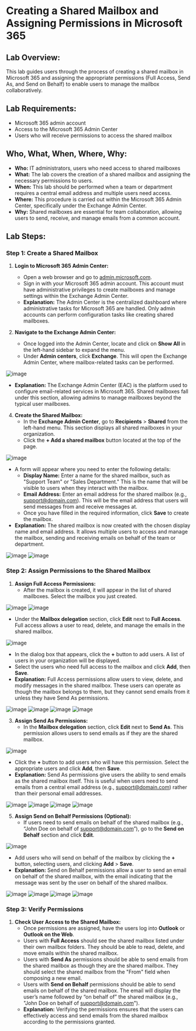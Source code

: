 # Creating a Shared Mailbox and Assigning Permissions in Microsoft 365

## Lab Overview:
This lab guides users through the process of creating a shared mailbox in Microsoft 365 and assigning the appropriate permissions (Full Access, Send As, and Send on Behalf) to enable users to manage the mailbox collaboratively.

## Lab Requirements:
- Microsoft 365 admin account
- Access to the Microsoft 365 Admin Center
- Users who will receive permissions to access the shared mailbox

## Who, What, When, Where, Why:
- **Who:** IT administrators, users who need access to shared mailboxes
- **What:** The lab covers the creation of a shared mailbox and assigning the necessary permissions to users.
- **When:** This lab should be performed when a team or department requires a central email address and multiple users need access.
- **Where:** This procedure is carried out within the Microsoft 365 Admin Center, specifically under the Exchange Admin Center.
- **Why:** Shared mailboxes are essential for team collaboration, allowing users to send, receive, and manage emails from a common account.

## Lab Steps:

### Step 1: Create a Shared Mailbox
1. **Login to Microsoft 365 Admin Center:**
   - Open a web browser and go to [admin.microsoft.com](https://admin.microsoft.com).
   - Sign in with your Microsoft 365 admin account. This account must have administrative privileges to create mailboxes and manage settings within the Exchange Admin Center.
   - **Explanation:** The Admin Center is the centralized dashboard where administrative tasks for Microsoft 365 are handled. Only admin accounts can perform configuration tasks like creating shared mailboxes.

2. **Navigate to the Exchange Admin Center:**
   - Once logged into the Admin Center, locate and click on **Show All** in the left-hand sidebar to expand the menu.
   - Under **Admin centers**, click **Exchange**. This will open the Exchange Admin Center, where mailbox-related tasks can be performed.

![image](https://github.com/user-attachments/assets/4a4f83b1-9031-44da-9aa6-e742f2c67cf6)

   - **Explanation:** The Exchange Admin Center (EAC) is the platform used to configure email-related services in Microsoft 365. Shared mailboxes fall under this section, allowing admins to manage mailboxes beyond the typical user mailboxes.

4. **Create the Shared Mailbox:**
   - In the **Exchange Admin Center**, go to **Recipients** > **Shared** from the left-hand menu. This section displays all shared mailboxes in your organization.
   - Click the **+ Add a shared mailbox** button located at the top of the page.
   
![image](https://github.com/user-attachments/assets/1e9b000f-3fb5-4490-9615-6f9bce7b23fd)

   - A form will appear where you need to enter the following details:
     - **Display Name:** Enter a name for the shared mailbox, such as "Support Team" or "Sales Department." This is the name that will be visible to users when they interact with the mailbox.
     - **Email Address:** Enter an email address for the shared mailbox (e.g., support@domain.com). This will be the email address that users will send messages from and receive messages at.
     - Once you have filled in the required information, click **Save** to create the mailbox.
   - **Explanation:** The shared mailbox is now created with the chosen display name and email address. It allows multiple users to access and manage the mailbox, sending and receiving emails on behalf of the team or department.

 ![image](https://github.com/user-attachments/assets/6ed68a34-44ee-409c-8973-f80c2940f7a2)
![image](https://github.com/user-attachments/assets/6472b771-aa10-43f2-ae16-fc624fa9fd2b)

### Step 2: Assign Permissions to the Shared Mailbox
1. **Assign Full Access Permissions:**
   - After the mailbox is created, it will appear in the list of shared mailboxes. Select the mailbox you just created.

![image](https://github.com/user-attachments/assets/99ae7203-7478-4a0a-b43b-7022d757d2af)
![image](https://github.com/user-attachments/assets/1f707fc4-604f-4108-8522-abf4fc37715b)

   - Under the **Mailbox delegation** section, click **Edit** next to **Full Access**. Full access allows a user to read, delete, and manage the emails in the shared mailbox.
   
   ![image](https://github.com/user-attachments/assets/4bf1bb03-e9a2-49d8-8509-2ec8c03a614e)

   - In the dialog box that appears, click the **+** button to add users. A list of users in your organization will be displayed.
   - Select the users who need full access to the mailbox and click **Add**, then **Save**.
   - **Explanation:** Full Access permissions allow users to view, delete, and modify messages in the shared mailbox. These users can operate as though the mailbox belongs to them, but they cannot send emails from it unless they have Send As permissions.

![image](https://github.com/user-attachments/assets/9dacefcd-5143-41cd-878b-6e46a6e29b56)
![image](https://github.com/user-attachments/assets/5114d2b3-d297-4db3-9f3a-9eeefdd1388f)
![image](https://github.com/user-attachments/assets/5a36d486-20d8-4e86-8c21-ba9f7a7ab404)
![image](https://github.com/user-attachments/assets/db7c076a-6ef7-4295-a9d8-46bb2e458aba)

3. **Assign Send As Permissions:**
   - In the **Mailbox delegation** section, click **Edit** next to **Send As**. This permission allows users to send emails as if they are the shared mailbox.

![image](https://github.com/user-attachments/assets/7a1b547b-9d67-44e4-8ed5-762be58234a9)

   - Click the **+** button to add users who will have this permission. Select the appropriate users and click **Add**, then **Save**.
   - **Explanation:** Send As permissions give users the ability to send emails as the shared mailbox itself. This is useful when users need to send emails from a central email address (e.g., support@domain.com) rather than their personal email addresses.

![image](https://github.com/user-attachments/assets/3e9a189a-c018-4195-aef7-50642ada40da)
![image](https://github.com/user-attachments/assets/cbc58310-733d-49cc-9504-e04317c35c7a)
![image](https://github.com/user-attachments/assets/e24e0503-b5bd-4805-ba15-4068255198ef)
![image](https://github.com/user-attachments/assets/77446081-4ae9-49fd-af23-4b147be16674)

5. **Assign Send on Behalf Permissions (Optional):**
   - If users need to send emails on behalf of the shared mailbox (e.g., “John Doe on behalf of support@domain.com”), go to the **Send on Behalf** section and click **Edit**.

![image](https://github.com/user-attachments/assets/f0fb5b34-20d1-4009-94c1-bac0e9cb9ae2)

   - Add users who will send on behalf of the mailbox by clicking the **+** button, selecting users, and clicking **Add** > **Save**.
   - **Explanation:** Send on Behalf permissions allow a user to send an email on behalf of the shared mailbox, with the email indicating that the message was sent by the user on behalf of the shared mailbox.

![image](https://github.com/user-attachments/assets/528b2cd0-6cba-4c20-a294-9d7dc7202a7d)
![image](https://github.com/user-attachments/assets/94e8d442-bd9b-4148-af18-982932129965)
![image](https://github.com/user-attachments/assets/f01b35f9-aa4a-4736-94ba-83c57b64f901)
![image](https://github.com/user-attachments/assets/c9f405cf-0f18-445c-ae41-ff5fee3a4bb3)

### Step 3: Verify Permissions
1. **Check User Access to the Shared Mailbox:**
   - Once permissions are assigned, have the users log into **Outlook** or **Outlook on the Web**.
   - Users with **Full Access** should see the shared mailbox listed under their own mailbox folders. They should be able to read, delete, and move emails within the shared mailbox.
   - Users with **Send As** permissions should be able to send emails from the shared mailbox as though they are the shared mailbox. They should select the shared mailbox from the "From" field when composing a new email.
   - Users with **Send on Behalf** permissions should be able to send emails on behalf of the shared mailbox. The email will display the user’s name followed by “on behalf of” the shared mailbox (e.g., "John Doe on behalf of support@domain.com").
   - **Explanation:** Verifying the permissions ensures that the users can effectively access and send emails from the shared mailbox according to the permissions granted.
